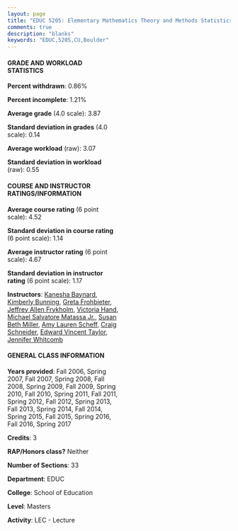 ```yaml
---
layout: page
title: "EDUC 5205: Elementary Mathematics Theory and Methods Statistics"
comments: true
description: "blanks"
keywords: "EDUC,5205,CU,Boulder"
---
```

<head>
<script src="https://ajax.googleapis.com/ajax/libs/jquery/2.1.3/jquery.min.js"></script>
<script src="https://dl.dropboxusercontent.com/s/pc42nxpaw1ea4o9/highcharts.js?dl=0"></script>
<!-- <script src="../assets/js/highcharts.js"></script> -->
<style type="text/css">@font-face {
	font-family: "Bebas Neue";
	src: url(https://www.filehosting.org/file/details/544349/BebasNeue Regular.otf) format("opentype");
	}
	h1.Bebas { 
		font-family: "Bebas Neue", Verdana, Tahoma;
	}
</style>
</head>
<body>
	<div id="container" style="float: right; width: 45%; height: 88%; margin-left: 2.5%; margin-right: 2.5%;"></div>
	<script language="JavaScript">
		$(document).ready(function() {
		var chart = {type: 'column'};
		var title = {text: 'Grade Distribution'};
		var xAxis = {categories: ['A','B','C','D','F'],crosshair: true};
		var yAxis = {min: 0,title: {text: 'Percentage'}};
		var tooltip = {headerFormat: '<center><b><span style="font-size:20px">{point.key}</span></b></center>',
		               pointFormat: '<td style="padding:0"><b>{point.y:.1f}%</b></td>',
		               footerFormat: '</table>',shared: true,useHTML: true};
		var plotOptions = {column: {pointPadding: 0.0,borderWidth: 0}};  
		var credits = {enabled: false};var series= [{name: 'Percent',data: [91.01,7.72,1.27,0.0,0.0,]}];
		var json = {};
		json.chart = chart;
		json.title = title;
		json.tooltip = tooltip;
		json.xAxis = xAxis;
		json.yAxis = yAxis;  
		json.series = series;
		json.plotOptions = plotOptions;  
		json.credits = credits;
		$('#container').highcharts(json);
	});
	</script>
</body>
			   
#### GRADE AND WORKLOAD STATISTICS

**Percent withdrawn**: 0.86%

**Percent incomplete**: 1.21%

**Average grade** (4.0 scale): 3.87

**Standard deviation in grades** (4.0 scale): 0.14

**Average workload** (raw): 3.07

**Standard deviation in workload** (raw): 0.55

#### COURSE AND INSTRUCTOR RATINGS/INFORMATION

**Average course rating** (6 point scale): 4.52

**Standard deviation in course rating** (6 point scale): 1.14

**Average instructor rating** (6 point scale): 4.67

**Standard deviation in instructor rating** (6 point scale): 1.17

**Instructors**: <a href='../../instructors/Kanesha_Baynard'>Kanesha Baynard</a>, <a href='../../instructors/Kimberly_Bunning'>Kimberly Bunning</a>, <a href='../../instructors/Greta_Frohbieter'>Greta Frohbieter</a>, <a href='../../instructors/Jeffrey_Allen_Frykholm'>Jeffrey Allen Frykholm</a>, <a href='../../instructors/Victoria_Hand'>Victoria Hand</a>, <a href='../../instructors/Michael_Salvatore_Matassa_Jr.'>Michael Salvatore Matassa Jr.</a>, <a href='../../instructors/Susan_Beth_Miller'>Susan Beth Miller</a>, <a href='../../instructors/Amy_Lauren_Scheff'>Amy Lauren Scheff</a>, <a href='../../instructors/Craig_Schneider'>Craig Schneider</a>, <a href='../../instructors/Edward_Vincent_Taylor'>Edward Vincent Taylor</a>, <a href='../../instructors/Jennifer_Whitcomb'>Jennifer Whitcomb</a>

#### GENERAL CLASS INFORMATION

**Years provided**: Fall 2006, Spring 2007, Fall 2007, Spring 2008, Fall 2008, Spring 2009, Fall 2009, Spring 2010, Fall 2010, Spring 2011, Fall 2011, Spring 2012, Fall 2012, Spring 2013, Fall 2013, Spring 2014, Fall 2014, Spring 2015, Fall 2015, Spring 2016, Fall 2016, Spring 2017

**Credits**: 3

**RAP/Honors class?** Neither

**Number of Sections**: 33

**Department**: EDUC

**College**: School of Education

**Level**: Masters

**Activity**: LEC - Lecture
